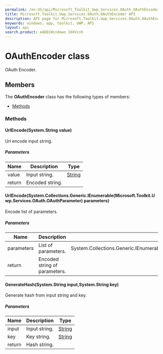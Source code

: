 ```yaml
---
permalink: /en-US/api/Microsoft_Toolkit_Uwp_Services_OAuth_OAuthEncoder.htm
title: Microsoft.Toolkit.Uwp.Services.OAuth.OAuthEncoder API 
description: API page for Microsoft.Toolkit.Uwp.Services.OAuth.OAuthEncoder
keywords: windows, app, toolkit, UWP, API
layout: api
search.product: eADQiWindows 10XVcnh
---
```



# OAuthEncoder class

OAuth Encoder.

## Members

The **OAuthEncoder** class has the following types of members:

* [Methods](#Methods)

### Methods

#### UrlEncode(System.String value)

Url encode input string.

##### Parameters



| Name | Description | Type || --- | --- | --- || value | Input string. | [String](https://msdn.microsoft.com/library/windows/apps/System.String) || return |Encoded string. |


#### UrlEncode(System.Collections.Generic.IEnumerable(Microsoft.Toolkit.Uwp.Services.OAuth.OAuthParameter) parameters)

Encode list of parameters.

##### Parameters



| Name | Description | Type || --- | --- | --- || parameters | List of parameters. | System.Collections.Generic.IEnumerable(Microsoft.Toolkit.Uwp.Services.OAuth.OAuthParameter) || return |Encoded string of parameters. |


#### GenerateHash(System.String input,System.String key)

Generate hash from input string and key.

##### Parameters



| Name | Description | Type || --- | --- | --- || input | Input string. | [String](https://msdn.microsoft.com/library/windows/apps/System.String) || key | Key string. | [String](https://msdn.microsoft.com/library/windows/apps/System.String) || return |Hash string. |

